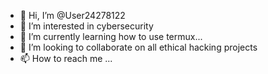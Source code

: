- 👋 Hi, I’m @User24278122
- 👀 I’m interested in cybersecurity
- 🌱 I’m currently learning how to use termux...
- 💞️ I’m looking to collaborate on all ethical hacking projects
- 📫 How to reach me ...

<!---
User24278122/User24278122 is a ✨ special ✨ repository because its `README.md` (this file) appears on your GitHub profile.
You can click the Preview link to take a look at your changes.
--->
